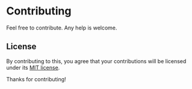 # Contributing

Feel free to contribute. Any help is welcome.

## License

By contributing to this, you agree that your contributions will be licensed under its [MIT license](LICENSE).

Thanks for contributing!
